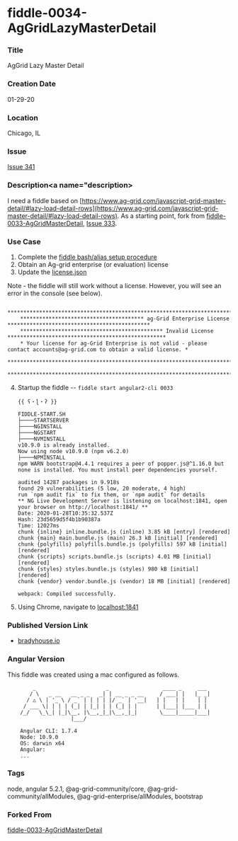 fiddle-0034-AgGridLazyMasterDetail
======


### Title<a name="title"></a>

AgGrid Lazy Master Detail


### Creation Date<a name="createDate"></a>

01-29-20


### Location<a name="location"></a>

Chicago, IL


### Issue<a name="issue"></a>

[Issue 341](https://github.com/bradyhouse/house/issues/341)


### Description<a name="description></a>

I need a fiddle based on [https://www.ag-grid.com/javascript-grid-master-detail/#lazy-load-detail-rows](https://www.ag-grid.com/javascript-grid-master-detail/#lazy-load-detail-rows).  As a starting point, fork from 
[fiddle-0033-AgGridMasterDetail](../fiddle-0033-AgGridMasterDetail), [Issue 333](https://github.com/bradyhouse/house/issues/333).


### Use Case<a name="use-case"></a>

1.  Complete the [fiddle bash/alias setup procedure](https://github.com/bradyhouse/house/wiki/Setup-(Mac-OS))
2.  Obtain an Ag-grid enterprise (or evaluation) license
3.  Update the [license.json](license.json)


Note - the fiddle will still work without a license.  However, you will see an error in the console (see below).

        ****************************************************************************************************************
        *************************************** ag-Grid Enterprise License *********************************************
        ********************************************* Invalid License **************************************************
        * Your license for ag-Grid Enterprise is not valid - please contact accounts@ag-grid.com to obtain a valid license. *
        ****************************************************************************************************************
        ****************************************************************************************************************

4.  Startup the fiddle -- `fiddle start angular2-cli 0033` 

        {{ ʕ・ɭ・ʔ }}

        FIDDLE-START.SH
        ├────STARTSERVER
        ├────NGINSTALL
        ├────NGSTART
        ├────NVMINSTALL
        v10.9.0 is already installed.
        Now using node v10.9.0 (npm v6.2.0)
        ├────NPMINSTALL
        npm WARN bootstrap@4.4.1 requires a peer of popper.js@^1.16.0 but none is installed. You must install peer dependencies yourself.

        audited 14287 packages in 9.918s
        found 29 vulnerabilities (5 low, 20 moderate, 4 high)
        run `npm audit fix` to fix them, or `npm audit` for details
        ** NG Live Development Server is listening on localhost:1841, open your browser on http://localhost:1841/ **
        Date: 2020-01-28T10:35:32.537Z
        Hash: 23d5659d5f4b1b90387a
        Time: 12027ms
        chunk {inline} inline.bundle.js (inline) 3.85 kB [entry] [rendered]
        chunk {main} main.bundle.js (main) 26.3 kB [initial] [rendered]
        chunk {polyfills} polyfills.bundle.js (polyfills) 597 kB [initial] [rendered]
        chunk {scripts} scripts.bundle.js (scripts) 4.01 MB [initial] [rendered]
        chunk {styles} styles.bundle.js (styles) 980 kB [initial] [rendered]
        chunk {vendor} vendor.bundle.js (vendor) 18 MB [initial] [rendered]

        webpack: Compiled successfully.
                
5.  Using Chrome, navigate to [localhost:1841](http://localhost:1841)


### Published Version Link<a name="published-version-link"></a>

* [bradyhouse.io](http://bradyhouse.github.io/angular2-cli/fiddle-0034-AgGridLazyMasterDetail/index.html)


### Angular Version<a name="angular-version">

This fiddle was created using a mac configured as follows.

            _                      _                 ____ _     ___
           / \   _ __   __ _ _   _| | __ _ _ __     / ___| |   |_ _|
          / △ \ | '_ \ / _` | | | | |/ _` | '__|   | |   | |    | |
         / ___ \| | | | (_| | |_| | | (_| | |      | |___| |___ | |
        /_/   \_\_| |_|\__, |\__,_|_|\__,_|_|       \____|_____|___|
                        |___/

        Angular CLI: 1.7.4
        Node: 10.9.0
        OS: darwin x64
        Angular:
        ...

### Tags<a name="tags"></a>

node, angular 5.2.1, @ag-grid-community/core, @ag-grid-community/allModules, @ag-grid-enterprise/allModules, bootstrap


### Forked From

[fiddle-0033-AgGridMasterDetail](../fiddle-0033-AgGridMasterDetail)

